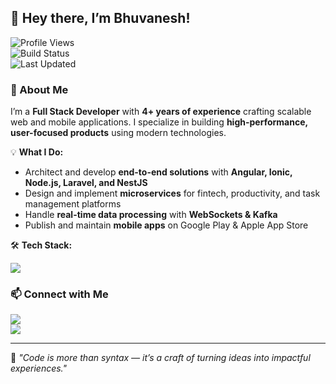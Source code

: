 ## 👋 Hey there, I’m Bhuvanesh!

![Profile Views](https://komarev.com/ghpvc/?username=bhuvaneshcj&color=blue)  
![Build Status](https://img.shields.io/badge/build-passing-success)  
![Last Updated](https://img.shields.io/badge/updated-August%202025-informational)  

### 🚀 About Me  
I’m a **Full Stack Developer** with **4+ years of experience** crafting scalable web and mobile applications. I specialize in building **high-performance, user-focused products** using modern technologies.  

💡 **What I Do:**  
- Architect and develop **end-to-end solutions** with **Angular, Ionic, Node.js, Laravel, and NestJS**  
- Design and implement **microservices** for fintech, productivity, and task management platforms  
- Handle **real-time data processing** with **WebSockets & Kafka**  
- Publish and maintain **mobile apps** on Google Play & Apple App Store  

🛠 **Tech Stack:**  
<p>
  <a href="https://skillicons.dev">
    <img src="https://skillicons.dev/icons?i=angular,express,laravel,sequelize,html,css,bootstrap,tailwind,js,jquery,ts,nodejs,php,mysql,firebase,cloudflare,git,github,gitlab,androidstudio,vscode,postman,ps,ai" />
  </a>
</p>  

### 📫 Connect with Me  
<a href="https://www.linkedin.com/in/bhuvaneshcj/"><img src="https://img.shields.io/badge/LinkedIn-%230077B5.svg?style=for-the-badge&logo=linkedin&logoColor=white"/></a>  
<a href="mailto:cjbhuvanesh8@gmail.com"><img src="https://img.shields.io/badge/Gmail-%23D14836.svg?style=for-the-badge&logo=gmail&logoColor=white"/></a>  

---

💬 *"Code is more than syntax — it’s a craft of turning ideas into impactful experiences."*  
